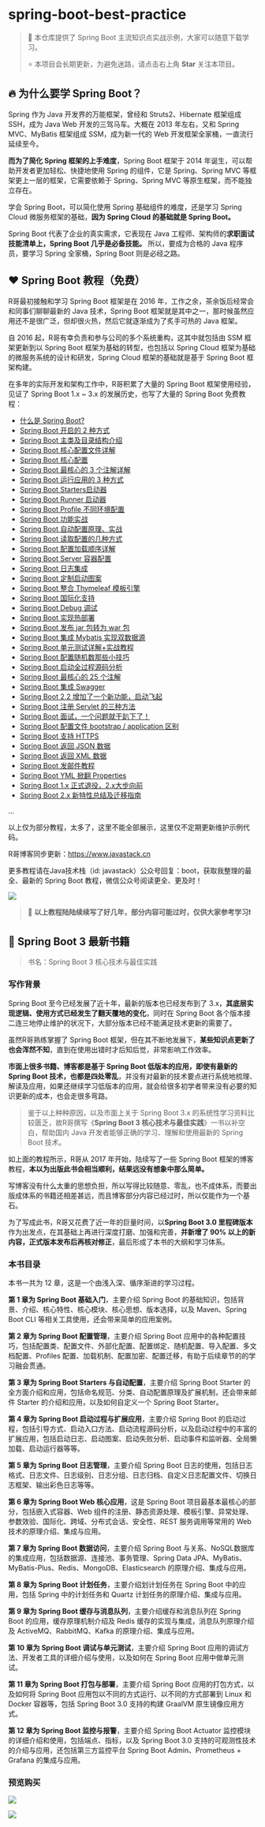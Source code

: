 # spring-boot-best-practice

> :rocket: 本仓库提供了 Spring Boot 主流知识点实战示例，大家可以随意下载学习。
>
> :star: 本项目会长期更新，为避免迷路，请点击右上角 **Star** 关注本项目。

## :fire: 为什么要学 Spring Boot？

Spring 作为 Java 开发界的万能框架，曾经和 Struts2、Hibernate 框架组成 SSH，成为 Java Web 开发的三驾马车。大概在 2013 年左右，又和 Spring MVC、MyBatis 框架组成 SSM，成为新一代的 Web 开发框架全家桶，一直流行延续至今。

**而为了简化 Spring 框架的上手难度**，Spring Boot 框架于 2014 年诞生，可以帮助开发者更加轻松、快捷地使用 Spring 的组件，它是 Spring、Spring MVC 等框架更上一层的框架，它需要依赖于 Spring、Spring MVC 等原生框架，而不能独立存在。

学会 Spring Boot，可以简化使用 Spring 基础组件的难度，还是学习 Spring Cloud 微服务框架的基础，**因为 Spring Cloud 的基础就是 Spring Boot。**

Spring Boot 代表了企业的真实需求，它表现在 Java 工程师、架构师的**求职面试技能清单上，Spring Boot 几乎是必备技能。** 所以，要成为合格的 Java 程序员，要学习 Spring 全家桶，Spring Boot 则是必经之路。

## :heart: Spring Boot 教程（免费）

R哥最初接触和学习 Spring Boot 框架是在 2016 年，工作之余，茶余饭后经常会和同事们聊聊最新的 Java 技术，Spring Boot 框架就是其中之一，那时候虽然应用还不是很广泛，但却很火热，然后它就逐渐成为了炙手可热的 Java 框架。

自 2016 起，R哥有幸负责和参与公司的多个系统重构，这其中就包括由 SSM 框架更新到以 Spring Boot 框架为基础的转型，也包括以 Spring Cloud 框架为基础的微服务系统的设计和研发，Spring Cloud 框架的基础就是基于 Spring Boot 框架构建。

在多年的实际开发和架构工作中，R哥积累了大量的 Spring Boot 框架使用经验，见证了 Spring Boot 1.x ~ 3.x 的发展历史，也写了大量的 Spring Boot 免费教程：

- [什么是 Spring Boot?](https://mp.weixin.qq.com/s/jWLcPxTg9bH3D9_7qbYbfw)
- [Spring Boot 开启的 2 种方式](https://mp.weixin.qq.com/s/PYM_iV-u3dPMpP3MNz7Hig)
- [Spring Boot 主类及目录结构介绍](https://mp.weixin.qq.com/s/auJGrOFVGlH8uzdk9SIHPw)
- [Spring Boot 核心配置文件详解](https://mp.weixin.qq.com/s/BzXNfBzq-2TOCbiHG3xcsQ)
- [Spring Boot 核心配置](https://mp.weixin.qq.com/s/H144Kq4-A2Jlz1ijcQJURA)
- [Spring Boot 最核心的 3 个注解详解](https://mp.weixin.qq.com/s/kNvy_0jb4oJtYdaxryq5xg)
- [Spring Boot 运行应用的 3 种方式](https://mp.weixin.qq.com/s/lZsQnvlR38TLuV--D3F7Ag)
- [Spring Boot Starters启动器](https://mp.weixin.qq.com/s/9HJVGlplze5p0eBayvhFCA)
- [Spring Boot Runner 启动器](https://mp.weixin.qq.com/s/WeO2kJLV6LKez56T5GG35Q)
- [Spring Boot Profile 不同环境配置](https://mp.weixin.qq.com/s/K0kdQwoo2t5FDsTUJttSAA)
- [Spring Boot 功能实战](https://mp.weixin.qq.com/s/rrpXE8PnYdilsCQf2J3w9w)
- [Spring Boot 自动配置原理、实战](https://mp.weixin.qq.com/s/gs2zLSH6m9ijO0-pP2sr9Q)
- [Spring Boot 读取配置的几种方式](https://mp.weixin.qq.com/s/aen2PIh0ut-BSHad-Bw7hg)
- [Spring Boot 配置加载顺序详解](https://mp.weixin.qq.com/s/tFrRMM25LVE_2AG23lK5qQ)
- [Spring Boot Server 容器配置](https://mp.weixin.qq.com/s/aEghlvBHE9rpfsAjiq1Kfw)
- [Spring Boot 日志集成](https://mp.weixin.qq.com/s/OAyzUNIgBPkPVCy23gh-WA)
- [Spring Boot 定制启动图案](https://mp.weixin.qq.com/s/-Fy5A6LP1n2DMdPPsa5oVg)
- [Spring Boot 整合 Thymeleaf 模板引擎](https://mp.weixin.qq.com/s/zqyy_kmF0hkJrdhE-mjzlA)
- [Spring Boot 国际化支持](https://mp.weixin.qq.com/s/NSmxsn242T5pUaGp2ncvow)
- [Spring Boot Debug 调试](https://mp.weixin.qq.com/s/xLaxWFQw5ZLnR-z-5Zz2Rg)
- [Spring Boot 实现热部署](https://mp.weixin.qq.com/s/uv8jIztilO_QvGc7qGhSAA)
- [Spring Boot 发布 jar 包转为 war 包](https://mp.weixin.qq.com/s/RQAPIwQJ2jMmlcM76LJhSQ)
- [Spring Boot 集成 Mybatis 实现双数据源](https://mp.weixin.qq.com/s/nRTsbZRgT92ZcXQLkEzaSA)
- [Spring Boot 单元测试详解+实战教程](https://mp.weixin.qq.com/s/6vLJC-zPbwwlT7eXo3_Zww)
- [Spring Boot 配置随机数那些小技巧](https://mp.weixin.qq.com/s/UJRcejQaBVLIcblLD-fkMQ)
- [Spring Boot 启动全过程源码分析](https://mp.weixin.qq.com/s/iMPXjuKRKT5lMZ4oVSp4Ww)
- [Spring Boot 最核心的 25 个注解](https://mp.weixin.qq.com/s/lOA9djEptJyZ2sm93nxr-Q)
- [Spring Boot 集成 Swagger](https://mp.weixin.qq.com/s/C6sihvoTdGelnZFIubituA)
- [Spring Boot 2.2 增加了一个新功能，启动飞起](https://mp.weixin.qq.com/s/-9WzbjV8fT5TcjeePaagJg)
- [Spring Boot 注册 Servlet 的三种方法](https://mp.weixin.qq.com/s/oYEybZmxllGVbml1a5BPNw)
- [Spring Boot 面试，一个问题就干趴下了！](https://mp.weixin.qq.com/s/bwEUjGpanaepY7YqB0eFFQ)
- [Spring Boot 配置文件 bootstrap / application 区别](https://mp.weixin.qq.com/s/cKZe5AY5TMYOLWgRZ9Brpg)
- [Spring Boot 支持 HTTPS](https://mp.weixin.qq.com/s/JAFBb7Wf34b2TM4F7ZoloQ)
- [Spring Boot 返回 JSON 数据](https://mp.weixin.qq.com/s/cFztjzQttMwBQJqAowUZ2A)
- [Spring Boot 返回 XML 数据](https://mp.weixin.qq.com/s/hQNRuNFmx8hDymYuSvKACA)
- [Spring Boot 发邮件教程](https://mp.weixin.qq.com/s/JclkM4weUxQrMMZi33GFSA)
- [Spring Boot YML 掀翻 Properties](https://mp.weixin.qq.com/s/jCvtSI46tqYGipfldHcUvQ)
- [Spring Boot 1.x 正式退役，2.x大步向前](https://mp.weixin.qq.com/s/EXPNMLpwMeDueCmfiHSSew)
- [Spring Boot 2.x 新特性总结及迁移指南](https://mp.weixin.qq.com/s/-WWBvWpD0Prib02XoU1sjw)

...

以上仅为部分教程，太多了，这里不能全部展示，这里仅不定期更新维护示例代码。

R哥博客同步更新：https://www.javastack.cn

更多教程请在Java技术栈（id: javastack）公众号回复：boot，获取我整理的最全、最新的 Spring Boot 教程，微信公众号阅读更全、更及时！

![](http://img.javastack.cn/18-11-16/79719805.jpg)

> :bell: **以上教程陆陆续续写了好几年，部分内容可能过时，仅供大家参考学习:exclamation:**

## :tada: Spring Boot 3 最新书籍

> 书名：Spring Boot 3 核心技术与最佳实践

### 写作背景

Spring Boot 至今已经发展了近十年，最新的版本也已经发布到了 3.x，**其底层实现逻辑、使用方式已经发生了翻天覆地的变化**，同时在 Spring Boot 各个版本接二连三地停止维护的状况下，大部分版本已经不能满足技术更新的需要了。

虽然R哥熟练掌握了 Spring Boot 框架，但在其不断地发展下，**某些知识点更新了也会浑然不知**，直到在使用出错时才后知后觉，非常影响工作效率。

**市面上很多书籍、博客都是基于 Spring Boot 低版本的应用，即使有最新的 Spring Boot 技术，也都是四处零乱**，并没有对最新的技术要点进行系统地梳理、解读及应用，如果还继续学习低版本的应用，就会给很多初学者带来没有必要的知识更新的成本，也会走很多弯路。

> 鉴于以上种种原因，以及市面上关于 Spring Boot 3.x 的系统性学习资料比较匮乏，故R哥撰写《**Spring Boot 3 核心技术与最佳实践**》一书以补空白，帮助国内 Java 开发者能够正确的学习、理解和使用最新的 Spring Boot 技术。

如上面的教程所示，R哥从 2017 年开始，陆续写了一些 Spring Boot 框架的博客教程，**本以为出版此书会相当顺利，结果远没有想象中那么简单。**

写博客没有什么太重的思想负担，所以写得比较随意、零乱，也不成体系，而要出版成体系的书籍还相差甚远，而且博客部分内容已经过时，所以仅能作为一个基石。

为了写成此书，R哥又花费了近一年的巨量时间，以**Spring Boot 3.0 里程碑版本**作为出发点，在其基础上再进行深度打磨、加强和完善，**并新增了 90% 以上的新内容，正式版本发布后再核对修正**，最后形成了本书的大纲和学习体系。

### 本书目录

本书一共为 12 章，这是一个由浅入深、循序渐进的学习过程。

**第 1 章为 Spring Boot 基础入门**，主要介绍 Spring Boot 的基础知识，包括背景、介绍、核心特性、核心模块、核心思想、版本选择，以及 Maven、Spring Boot CLI 等相关工具使用，还会带来简单的应用案例。

**第 2 章为 Spring Boot 配置管理**，主要介绍 Spring Boot 应用中的各种配置技巧，包括配置类、配置文件、外部化配置、配置绑定、随机配置、导入配置、多文档配置、Profiles 配置、加载机制、配置加密、配置迁移，有助于后续章节的的学习融会贯通。

**第 3 章为 Spring Boot Starters 与自动配置**，主要介绍 Spring Boot Starter 的全方面介绍和应用，包括命名规范、分类、自动配置原理及扩展机制，还会带来邮件 Starter 的介绍和应用，以及如何自定义一个 Spring Boot Starter。

**第 4 章为 Spring Boot 启动过程与扩展应用**，主要介绍 Spring Boot 的启动过程，包括引导方式、启动入口方法、启动流程源码分析，以及启动过程中的丰富的扩展应用，包括启动日志、启动图案、启动失败分析、启动事件和监听器、全局懒加载、启动运行器等等。

**第 5 章为 Spring Boot 日志管理**，主要介绍 Spring Boot 日志的使用，包括日志格式、日志文件、日志级别、日志分组、日志归档、自定义日志配置文件、切换日志框架、输出彩色日志等等。

**第 6 章为 Spring Boot Web 核心应用**，这是 Spring Boot 项目最基本最核心的部分，包括嵌入式容器、Web 组件的注册、静态资源处理、模板引擎、异常处理、参数效验、国际化、跨域、分布式会话、安全性、REST 服务调用等常用的 Web 技术的原理介绍、集成与应用。

**第 7 章为 Spring Boot 数据访问**，主要介绍 Spring Boot 与关系、NoSQL数据库的集成应用，包括数据源、连接池、事务管理、Spring Data JPA、MyBatis、MyBatis-Plus、Redis、MongoDB、Elasticsearch 的原理介绍、集成与应用。

**第 8 章为 Spring Boot 计划任务**，主要介绍划计划任务在 Spring Boot 中的应用，包括 Spring 中的计划任务和 Quartz 计划任务的原理介绍、集成与应用。

**第 9 章为 Spring Boot 缓存与消息队列**，主要介绍缓存和消息队列在 Spring Boot 的应用，缓存原理机制介绍及 Redis 缓存的实现与集成，消息队列原理介绍及 ActiveMQ、RabbitMQ、Kafka 的原理介绍、集成与应用。

**第 10 章为 Spring Boot 调试与单元测试**，主要介绍 Spring Boot 应用的调试方法、开发者工具的详细介绍与使用，以及如何在 Spring Boot 应用中做单元测试。

**第 11 章为 Spring Boot 打包与部署**，主要介绍 Spring Boot 应用的打包方式，以及如何将 Spring Boot 应用包以不同的方式运行、以不同的方式部署到 Linux 和 Docker 容器等，包括 Spring Boot 3.0 支持的构建 GraalVM 原生镜像应用方式。

**第 12 章为 Spring Boot 监控与报警**，主要介绍 Spring Boot Actuator 监控模块的详细介绍和使用，包括端点、指标，以及 Spring Boot 3.0 支持的可观测性技术的介绍与应用，还包括第三方监控平台 Spring Boot Admin、Prometheus + Grafana 的集成与应用。

### 预览购买

![](http://img.javastack.cn/20230422102612.jpg)

![](http://img.javastack.cn/20230422104440.png)
